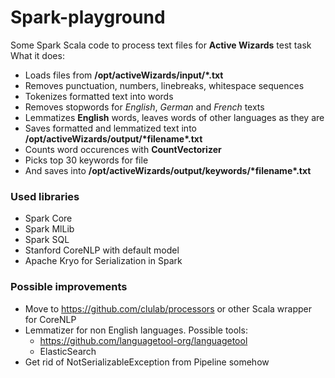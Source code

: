 # Spark-playground

Some Spark Scala code to process text files for **Active Wizards** test task
What it does:
- Loads files from __/opt/activeWizards/input/*.txt__
- Removes punctuation, numbers, linebreaks, whitespace sequences
- Tokenizes formatted text into words
- Removes stopwords for *English*, *German* and *French* texts
- Lemmatizes __English__ words, leaves words of other languages as they are
- Saves formatted and lemmatized text into __/opt/activeWizards/output/\*filename*.txt__
- Counts word occurences with **CountVectorizer**
- Picks top 30 keywords for file
- And saves into __/opt/activeWizards/output/keywords/\*filename*.txt__

### Used libraries
- Spark Core
- Spark MlLib
- Spark SQL
- Stanford CoreNLP with default model
- Apache Kryo for Serialization in Spark

### Possible improvements
- Move to https://github.com/clulab/processors or other Scala wrapper for CoreNLP
- Lemmatizer for non English languages. Possible tools:
  - https://github.com/languagetool-org/languagetool
  - ElasticSearch
- Get rid of NotSerializableException from Pipeline somehow
